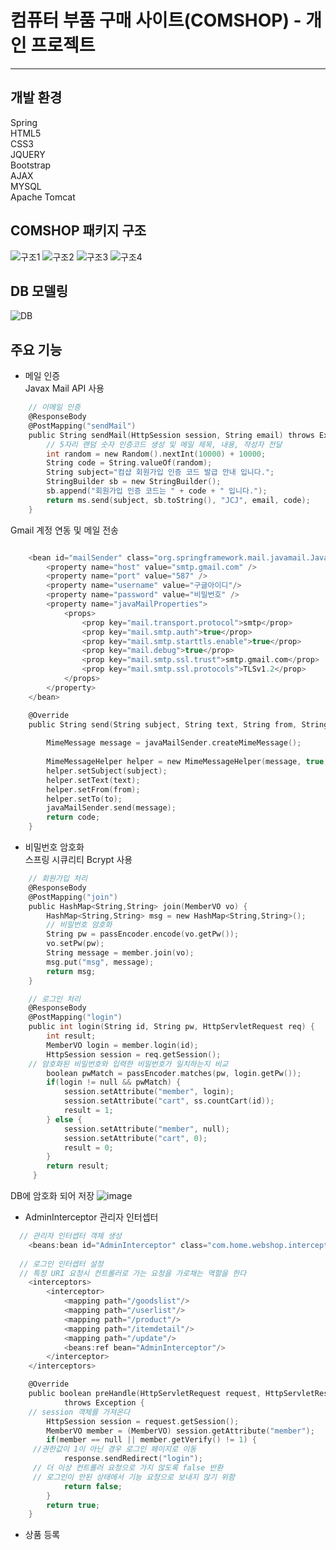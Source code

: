 # 컴퓨터 부품 구매 사이트(COMSHOP) - 개인 프로젝트
* * *
## 개발 환경
Spring     
HTML5   
CSS3   
JQUERY   
Bootstrap   
AJAX   
MYSQL   
Apache Tomcat   
##
## COMSHOP 패키지 구조
![구조1](https://user-images.githubusercontent.com/66048544/197149684-2992826d-ab77-4dce-8763-5d0e109954ce.PNG)
![구조2](https://user-images.githubusercontent.com/66048544/197149893-8f0094a2-c67f-4c02-96b9-4d40782160e6.PNG)
![구조3](https://user-images.githubusercontent.com/66048544/197149894-91d682f3-3a8c-4efc-bd97-10c190579f7a.PNG)
![구조4](https://user-images.githubusercontent.com/66048544/197149897-61aff78e-9bed-4aa3-b039-f845583d397f.PNG)
## DB 모델링
![DB](https://user-images.githubusercontent.com/66048544/197151010-6f1e19e2-1a99-4ab5-aadf-518389f0ef00.PNG)
## 주요 기능
* 메일 인증   
Javax Mail API 사용    
```c
	// 이메일 인증
	@ResponseBody
	@PostMapping("sendMail")
	public String sendMail(HttpSession session, String email) throws Exception {
		// 5자리 랜덤 숫자 인증코드 생성 및 메일 제목, 내용, 작성자 전달
		int random = new Random().nextInt(10000) + 10000;
		String code = String.valueOf(random);	
		String subject="컴샵 회원가입 인증 코드 발급 안내 입니다.";
		StringBuilder sb = new StringBuilder();
		sb.append("회원가입 인증 코드는 " + code + " 입니다.");
		return ms.send(subject, sb.toString(), "JCJ", email, code);		
	}
```   
Gmail 계정 연동 및 메일 전송
```c

    <bean id="mailSender" class="org.springframework.mail.javamail.JavaMailSenderImpl">
        <property name="host" value="smtp.gmail.com" />
        <property name="port" value="587" />
        <property name="username" value="구글아이디"/>
        <property name="password" value="비밀번호" />
        <property name="javaMailProperties">
            <props>
                <prop key="mail.transport.protocol">smtp</prop>
                <prop key="mail.smtp.auth">true</prop>
                <prop key="mail.smtp.starttls.enable">true</prop>
                <prop key="mail.debug">true</prop>
                <prop key="mail.smtp.ssl.trust">smtp.gmail.com</prop>
                <prop key="mail.smtp.ssl.protocols">TLSv1.2</prop>
            </props>
        </property>
    </bean>
```   
```c
	@Override
	public String send(String subject, String text, String from, String to, String code) throws Exception {
		
		MimeMessage message = javaMailSender.createMimeMessage();
		
		MimeMessageHelper helper = new MimeMessageHelper(message, true, "UTF-8");
		helper.setSubject(subject);
		helper.setText(text);
		helper.setFrom(from);
		helper.setTo(to);
		javaMailSender.send(message);		
		return code;
	}
```   
* 비밀번호 암호화   
스프링 시큐리티 Bcrypt 사용   
```c
	// 회원가입 처리
	@ResponseBody
	@PostMapping("join")
	public HashMap<String,String> join(MemberVO vo) { 	
		HashMap<String,String> msg = new HashMap<String,String>();
		// 비밀번호 암호화 
		String pw = passEncoder.encode(vo.getPw());
		vo.setPw(pw);
		String message = member.join(vo);
		msg.put("msg", message);
		return msg;
	}
```   
```c
	// 로그인 처리
	@ResponseBody
	@PostMapping("login") 
	public int login(String id, String pw, HttpServletRequest req) {
		int result;
		MemberVO login = member.login(id);
		HttpSession session = req.getSession();
    // 암호화된 비밀번호와 입력한 비밀번호가 일치하는지 비교
		boolean pwMatch = passEncoder.matches(pw, login.getPw());
		if(login != null && pwMatch) {
			session.setAttribute("member", login);
			session.setAttribute("cart", ss.countCart(id));
			result = 1;
		} else {
			session.setAttribute("member", null);
			session.setAttribute("cart", 0);
			result = 0;
		}
		return result; 
	 }
```   
DB에 암호화 되어 저장
![image](https://user-images.githubusercontent.com/66048544/197167721-6139e445-fc5a-47ba-b68f-a71ae83816f5.png)   
* AdminInterceptor 관리자 인터셉터   
```c
  // 관리자 인터셉터 객체 생성
	<beans:bean id="AdminInterceptor" class="com.home.webshop.interceptor.AdminInterceptor"/>
	
  // 로그인 인터셉터 설정
  // 특정 URI 요청시 컨트롤러로 가는 요청을 가로채는 역할을 한다 
 	<interceptors>
		<interceptor>
			<mapping path="/goodslist"/>
			<mapping path="/userlist"/>
			<mapping path="/product"/>
			<mapping path="/itemdetail"/>
			<mapping path="/update"/>
			<beans:ref bean="AdminInterceptor"/>
		</interceptor>
	</interceptors> 
```   
```c
	@Override
	public boolean preHandle(HttpServletRequest request, HttpServletResponse response, Object handler)
			throws Exception {
    // session 객체를 가져온다
		HttpSession session = request.getSession();
		MemberVO member = (MemberVO) session.getAttribute("member");
		if(member == null || member.getVerify() != 1) {
     //권한값이 1이 아닌 경우 로그인 페이지로 이동
			response.sendRedirect("login");
     // 더 이상 컨트롤러 요청으로 가지 않도록 false 반환
     // 로그인이 안된 상태에서 기능 요청으로 보내지 않기 위함
			return false;
		}
		return true;
	}
```   
* 상품 등록







